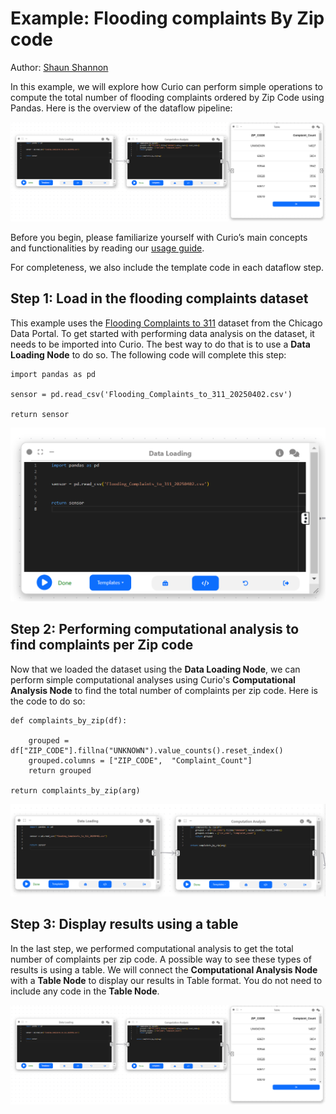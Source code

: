 ﻿# Example: Flooding complaints By Zip code

Author: [Shaun Shannon](https://github.com/shaun-shannon)

In this example, we will explore how Curio can perform simple operations to compute the total number of flooding complaints ordered by Zip Code using Pandas. Here is the overview of the dataflow pipeline:

<img src="./images/5-1.png" title="" alt="Example 5-1" data-align="center">

Before you begin, please familiarize yourself with Curio’s main concepts and functionalities by reading our [usage guide](https://github.com/urban-toolkit/curio/blob/main/docs/USAGE.md).

For completeness, we also include the template code in each dataflow step.

## Step 1: Load in the flooding complaints dataset

This example uses the [Flooding Complaints to 311](https://data.cityofchicago.org/Service-Requests/Flooding-Complaints-to-311/qrmr-m89j) dataset from the Chicago Data Portal. To get started with performing data analysis on the dataset, it needs to be imported into Curio. The best way to do that is to use a **Data Loading Node** to do so. The following code will complete this step:

```
import pandas as pd

sensor = pd.read_csv('Flooding_Complaints_to_311_20250402.csv')

return sensor
```

<img src="./images/5-2.png" title="" alt="Example 5-2" data-align="center">

## Step 2: Performing computational analysis to find complaints per Zip code

Now that we loaded the dataset using the **Data Loading Node**, we can perform simple computational analyses using Curio's **Computational Analysis Node** to find the total number of complaints per zip code. Here is the code to do so:

```
def complaints_by_zip(df):

    grouped = df["ZIP_CODE"].fillna("UNKNOWN").value_counts().reset_index()
    grouped.columns = ["ZIP_CODE",  "Complaint_Count"]
    return grouped

return complaints_by_zip(arg)
```

<img src="./images/5-3.png" title="" alt="Example 5-3" data-align="center">

## Step 3: Display results using a table
In the last step, we performed computational analysis to get the total number of complaints per zip code. A possible way to see these types of results is using a table. We will connect the **Computational Analysis Node** with a **Table Node** to display our results in Table format. You do not need to include any code in the **Table Node**.

<img src="./images/5-4.png" title="" alt="Example 5-4" data-align="center">
